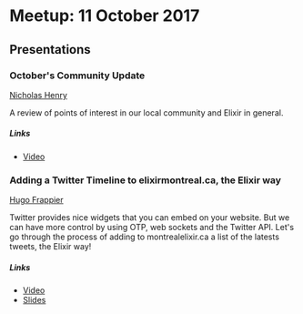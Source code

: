 # Meetup: 11 October 2017

## Presentations

### October's Community Update

[Nicholas Henry](https://twitter.com/nicholasjhenry)

A review of points of interest in our local community and Elixir in general.

##### Links

- [Video](https://www.youtube.com/watch?v=Uyq1Qt-wz1w&index=1&list=PLe07JYpYU5F2mW3TNHRiaHVApyK9njXjU)

### Adding a Twitter Timeline to elixirmontreal.ca, the Elixir way

[Hugo Frappier](https://twitter.com/hugofrappier)

Twitter provides nice widgets that you can embed on your website. But we can have more control by using OTP, web sockets and the Twitter API. Let's go through the process of adding to montrealelixir.ca a list of the latests tweets, the Elixir way!

##### Links

- [Video](https://www.youtube.com/watch?v=b8odsV69Yso&t=237s&index=2&list=PLe07JYpYU5F2mW3TNHRiaHVApyK9njXjU)
- [Slides](./frappier-2017-10-montreal-elixir-meetup.pdf)

